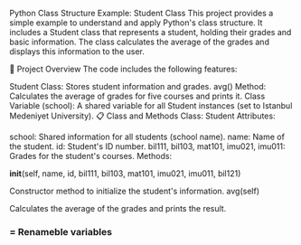 Python Class Structure Example: Student Class
This project provides a simple example to understand and apply Python's class structure. It includes a Student class that represents a student, holding their grades and basic information. The class calculates the average of the grades and displays this information to the user.

📂 Project Overview
The code includes the following features:

Student Class: Stores student information and grades.
avg() Method: Calculates the average of grades for five courses and prints it.
Class Variable (school): A shared variable for all Student instances (set to Istanbul Medeniyet University).
📋 Class and Methods
Class: Student
Attributes:

school: Shared information for all students (school name).
name: Name of the student.
id: Student's ID number.
bil111, bil103, mat101, imu021, imu011: Grades for the student's courses.
Methods:

__init__(self, name, id, bil111, bil103, mat101, imu021, imu011, bil121)

Constructor method to initialize the student's information.
avg(self)

Calculates the average of the grades and prints the result.

### = Renameble variables

